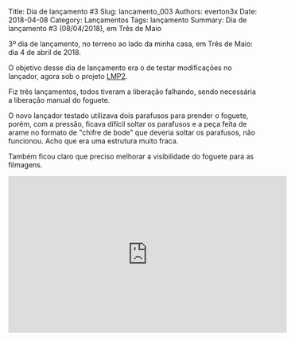Title: Dia de lançamento #3
Slug: lancamento_003
Authors: everton3x
Date: 2018-04-08
Category: Lançamentos
Tags: lançamento
Summary: Dia de lançamento #3 (08/04/2018), em Três de Maio

3º dia de lançamento, no terreno ao lado da minha casa, em Três de Maio: dia 4 de abril de 2018.

O objetivo desse dia de lançamento era o de testar modificações no lançador, agora sob o projeto [LMP2](lmp2.html).

Fiz três lançamentos, todos tiveram a liberação falhando, sendo necessária a liberação manual do foguete.

  O novo lançador testado utilizava dois parafusos para prender o foguete, porém, com a pressão, ficava difícil soltar os parafusos e a peça feita de arame no formato de "chifre de bode" que deveria soltar os parafusos, não funcionou. Acho que era uma estrutura muito fraca.

  Também ficou claro que preciso melhorar a visibilidade do foguete para as filmagens.

  <iframe width="560" height="315" src="https://www.youtube.com/embed/videoseries?list=PLR8srd2uPxoavDw6UGYxsX1c_fLNAX12y" frameborder="0" allow="autoplay; encrypted-media" allowfullscreen></iframe>
  
